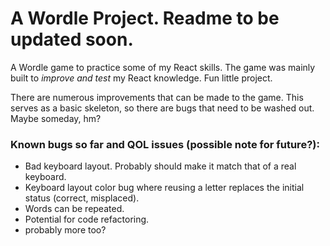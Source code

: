 # A Wordle Project. Readme to be updated soon.

A Wordle game to practice some of my React skills. The game was mainly built to _improve and test_ my React knowledge. Fun little project.

There are numerous improvements that can be made to the game. This serves as a basic skeleton, so there are bugs that need to be washed out. Maybe someday, hm?

### Known bugs so far and QOL issues (possible note for future?):

- Bad keyboard layout. Probably should make it match that of a real keyboard.
- Keyboard layout color bug where reusing a letter replaces the initial status (correct, misplaced).
- Words can be repeated.
- Potential for code refactoring.
- probably more too?
